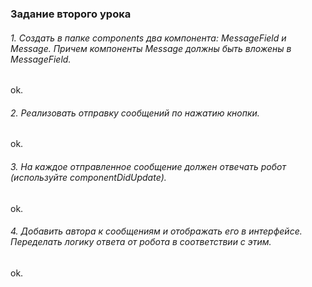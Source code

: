 ### Задание второго урока

###### 1. Создать в папке components два компонента: MessageField и Message. Причем компоненты Message должны быть вложены в MessageField.
ok.

###### 2. Реализовать отправку сообщений по нажатию кнопки.
ok.

###### 3. На каждое отправленное сообщение должен отвечать робот (используйте componentDidUpdate).
ok.

###### 4. Добавить автора к сообщениям и отображать его в интерфейсе. Переделать логику ответа от робота в соответствии с этим.
ok.
